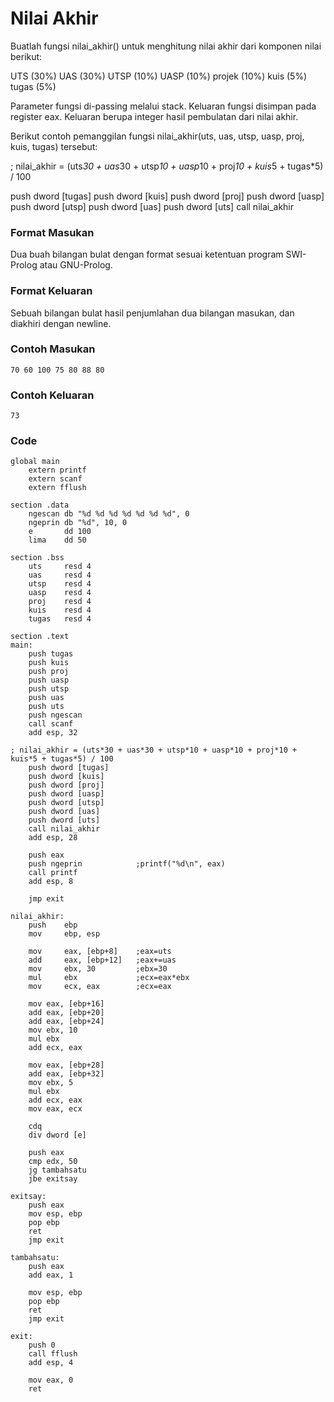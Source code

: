 <h1>Nilai Akhir</h1>

Buatlah fungsi nilai_akhir() untuk menghitung nilai akhir dari komponen nilai berikut:

UTS (30%)
UAS (30%)
UTSP (10%)
UASP (10%)
projek (10%)
kuis (5%)
tugas (5%)

Parameter fungsi di-passing melalui stack. Keluaran fungsi disimpan pada register eax. Keluaran berupa integer hasil pembulatan dari nilai akhir.

Berikut contoh pemanggilan fungsi nilai_akhir(uts, uas, utsp, uasp, proj, kuis, tugas) tersebut:

; nilai_akhir = (uts*30 + uas*30 + utsp*10 + uasp*10 + proj*10 + kuis*5 + tugas*5) / 100

push dword [tugas]
push dword [kuis]
push dword [proj]
push dword [uasp]
push dword [utsp]
push dword [uas]
push dword [uts]
call nilai_akhir

### Format Masukan
Dua buah bilangan bulat dengan format sesuai ketentuan program SWI-Prolog atau GNU-Prolog.

### Format Keluaran
Sebuah bilangan bulat hasil penjumlahan dua bilangan masukan, dan diakhiri dengan newline.

### Contoh Masukan
```
70 60 100 75 80 88 80
```
### Contoh Keluaran
```
73
```
### Code
```
global main
    extern printf
    extern scanf
    extern fflush
 
section .data
    ngescan db "%d %d %d %d %d %d %d", 0
    ngeprin db "%d", 10, 0
    e       dd 100
    lima    dd 50
 
section .bss
    uts     resd 4
    uas     resd 4
    utsp    resd 4
    uasp    resd 4
    proj    resd 4
    kuis    resd 4
    tugas   resd 4
 
section .text
main:
    push tugas
    push kuis
    push proj
    push uasp
    push utsp
    push uas
    push uts
    push ngescan
    call scanf
    add esp, 32
 
; nilai_akhir = (uts*30 + uas*30 + utsp*10 + uasp*10 + proj*10 + kuis*5 + tugas*5) / 100
    push dword [tugas]
    push dword [kuis]
    push dword [proj]
    push dword [uasp]
    push dword [utsp]
    push dword [uas]
    push dword [uts]
    call nilai_akhir
    add esp, 28
 
    push eax
    push ngeprin            ;printf("%d\n", eax)
    call printf
    add esp, 8
 
    jmp exit
 
nilai_akhir:
    push    ebp
    mov     ebp, esp
 
    mov     eax, [ebp+8]    ;eax=uts
    add     eax, [ebp+12]   ;eax+=uas
    mov     ebx, 30         ;ebx=30
    mul     ebx             ;ecx=eax*ebx
    mov     ecx, eax        ;ecx=eax
 
    mov eax, [ebp+16]
    add eax, [ebp+20]
    add eax, [ebp+24]
    mov ebx, 10
    mul ebx
    add ecx, eax
 
    mov eax, [ebp+28]
    add eax, [ebp+32]
    mov ebx, 5
    mul ebx
    add ecx, eax
    mov eax, ecx
 
    cdq
    div dword [e]
 
    push eax
    cmp edx, 50
    jg tambahsatu
    jbe exitsay
 
exitsay:
    push eax
    mov esp, ebp
    pop ebp
    ret
    jmp exit
 
tambahsatu:
    push eax
    add eax, 1
 
    mov esp, ebp
    pop ebp
    ret
    jmp exit
 
exit:
    push 0
    call fflush
    add esp, 4
 
    mov eax, 0
    ret
```
